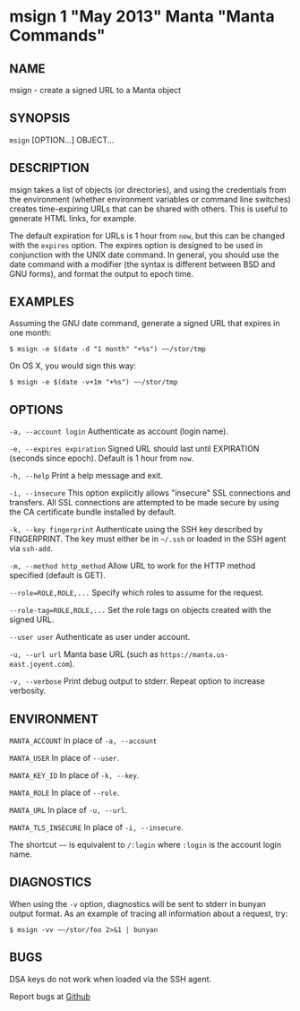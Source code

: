 msign 1 "May 2013" Manta "Manta Commands"
=======================================

NAME
----

msign - create a signed URL to a Manta object

SYNOPSIS
--------

`msign` [OPTION...] OBJECT...

DESCRIPTION
-----------

msign takes a list of objects (or directories), and using the credentials from
the environment (whether environment variables or command line switches) creates
time-expiring URLs that can be shared with others.  This is useful to generate
HTML links, for example.

The default expiration for URLs is 1 hour from `now`, but this can be changed
with the `expires` option.  The expires option is designed to be used in
conjunction with the UNIX date command.  In general, you should use the date
command with a modifier (the syntax is different between BSD and GNU forms), and
format the output to epoch time.

EXAMPLES
--------

Assuming the GNU date command, generate a signed URL that expires in one month:

    $ msign -e $(date -d "1 month" "+%s") ~~/stor/tmp

On OS X, you would sign this way:

    $ msign -e $(date -v+1m "+%s") ~~/stor/tmp


OPTIONS
-------

`-a, --account login`
  Authenticate as account (login name).

`-e, --expires expiration`
  Signed URL should last until EXPIRATION (seconds since epoch).  Default is 1
  hour from `now`.

`-h, --help`
  Print a help message and exit.

`-i, --insecure`
  This option explicitly allows "insecure" SSL connections and transfers.  All
  SSL connections are attempted to be made secure by using the CA certificate
  bundle installed by default.

`-k, --key fingerprint`
  Authenticate using the SSH key described by FINGERPRINT.  The key must
  either be in `~/.ssh` or loaded in the SSH agent via `ssh-add`.

`-m, --method http_method`
  Allow URL to work for the HTTP method specified (default is GET).

`--role=ROLE,ROLE,...`
  Specify which roles to assume for the request.

`--role-tag=ROLE,ROLE,...`
  Set the role tags on objects created with the signed URL.

`--user user`
  Authenticate as user under account.

`-u, --url url`
  Manta base URL (such as `https://manta.us-east.joyent.com`).

`-v, --verbose`
  Print debug output to stderr.  Repeat option to increase verbosity.

ENVIRONMENT
-----------

`MANTA_ACCOUNT`
  In place of `-a, --account`

`MANTA_USER`
  In place of `--user`.

`MANTA_KEY_ID`
  In place of `-k, --key`.

`MANTA_ROLE`
  In place of `--role`.

`MANTA_URL`
  In place of `-u, --url`.

`MANTA_TLS_INSECURE`
  In place of `-i, --insecure`.

The shortcut `~~` is equivalent to `/:login`
where `:login` is the account login name.

DIAGNOSTICS
-----------

When using the `-v` option, diagnostics will be sent to stderr in bunyan
output format.  As an example of tracing all information about a request,
try:

    $ msign -vv ~~/stor/foo 2>&1 | bunyan

BUGS
----

DSA keys do not work when loaded via the SSH agent.

Report bugs at [Github](https://github.com/joyent/node-manta/issues)
